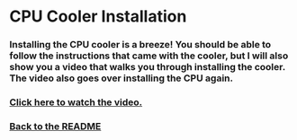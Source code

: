 # CPU Cooler Installation

### Installing the CPU cooler is a breeze! You should be able to follow the instructions that came with the cooler, but I will also show you a video that walks you through installing the cooler. The video also goes over installing the CPU again.

### [Click here to watch the video.](https://www.youtube.com/watch?v=FGHvckrhjzI)


### [Back to the README](README.md)
